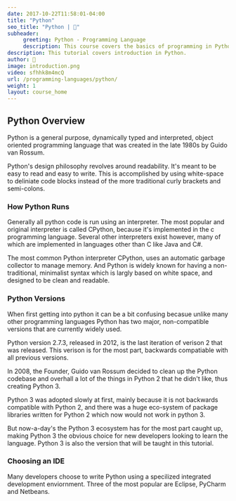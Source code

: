 ```yaml
---
date: 2017-10-22T11:58:01-04:00
title: "Python"
seo_title: "Python | 🦒"
subheader:
     greeting: Python - Programming Language
     description: This course covers the basics of programming in Python. Work your way through the videos/articles and I'll teach you everything you need to know to start your programming journey!
description: This tutorial covers introduction in Python.
author: 🦒
image: introduction.png
video: sfhhk8m4mcQ
url: /programming-languages/python/
weight: 1
layout: course_home
---
```


## Python Overview

Python is a general purpose, dynamically typed and interpreted, object
oriented programming language that was created in the late 1980s by
Guido van Rossum.

Python's design philosophy revolves around readability. It's meant to be
easy to read and easy to write. This is accomplished by using white-space
to deliniate code blocks instead of the more traditional curly brackets and
semi-colons.

### How Python Runs

Generally all python code is run using an interpreter. The most popular and
original interpreter is called CPython, because it's implemented in the c
programming language. Several other interpreters exist however, many of
which are implemented in languages other than C like Java and C#.

The most common Python interpreter CPython, uses an automatic garbage collector
to manage memory. And Python is widely known for having a non-traditional,
minimalist syntax which is largly based on white space, and designed to be
clean and readable.

### Python Versions

When first getting into python it can be a bit confusing becasue unlike many
other programming languages Python has two major, non-compatible versions that
are currently widely used.

Python version 2.7.3, released in 2012, is the last iteration of verison 2
that was released. This verison is for the most part, backwards compatiable
with all previous versions.

In 2008, the Founder, Guido van Rossum decided to clean up the Python codebase and overhall
a lot of the things in Python 2 that he didn't like, thus creating Python 3.

Python 3 was adopted slowly at first, mainly because it is not backwards compatible with
Python 2, and there was a huge eco-system of package libraries written for
Python 2 which now would not work in python 3.

But now-a-day's the Python 3 ecosystem has for the most part caught up, making
Python 3 the obvious choice for new developers looking to learn the language.
Python 3 is also the version that will be taught in this tutorial.

### Choosing an IDE

Many developers choose to write Python using a specilized integrated
development enviornment. Three of the most popular are Eclipse,
PyCharm and Netbeans.